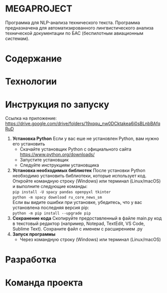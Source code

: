 # MEGAPROJECT
Программа для NLP-анализа технического текста.
Программа предназначена для автоматизированного лингвистического анализа технической документации по БАС (беспилотным авиационным системам).
# Содержание


# Технологии


# Инструкция по запуску
Ссылка на приложение: https://drive.google.com/drive/folders/19xqqu_nw0DCktakea6i0sBLnbBAfqRuD
1. **Установка Python**
   Если у вас еше не установлен Python, вам нужно его установить    
     * Скачайте установщик Python с официального сайта https://www.python.org/downloads/
     * Запустите установщик
     * Следуйте инструкциям установщика
2. **Установка необходимых библиотек**
   После установки Python необходимо установить библиотеки, которые использует код. Откройте командную строку (Windows) или терминал (Linux/macOS) и выполните следующие команды:  
   `pip install -U spacy pandas openpyxl tkinter`  
   `python -m spacy download ru_core_news_sm`  
   Если вы видите ошибки при установке, убедитесь, что у вас установлена последняя версия pip:  
   `python -m pip install --upgrade pip`  
3. **Сохранение кода**
   Скопируйте предоставленный в файле main.py код в текстовый редактор (например, Notepad, TextEdit, VS Code, Sublime Text). Сохраните файл с именем с расширением .py
4. **Запуск программы**
   * Через командную строку (Windows) или терминал (Linux/macOS)
# Разработка

# Команда проекта
